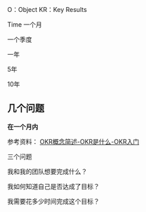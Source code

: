 O：Object
KR：Key Results


Time
一个月

一个季度

一年

5年

10年


## 几个问题

**在一个月内**





参考资料：
[OKR概念简述-OKR是什么-OKR入门](https://www.okr.com/intro/concept)



三个问题


我和我的团队想要完成什么？

我如何知道自己是否达成了目标？

我需要花多少时间完成这个目标？